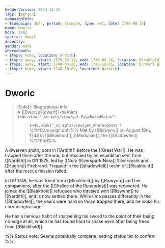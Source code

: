 ```yaml
---
headerVersion: 2023.11.25
tags: [person]
campaignInfo: 
- {campaign: dufr, person: Riswynn, type: met, date: 1748-08-25}
name: Dworic
born: 1502
species: dwarf
ancestry:
gender: male
whereabouts:
- {type: home, location: Ardith}
- {type: away, start: 1575-09-19, end: 1748-08-26, location: Bleakhold}
- {type: away, start: 1748-08-26, end: 1748-10-05, location: Dunmari Basin}
- {type: home, start: 1748-10-05, location: Nardith}
---
```

# Dworic
>[!info]+ Biographical Info  
> A [[Dwarves|dwarf]] (he/him)  
> `$=dv.view("_scripts/view/get_PageDatedValue")`  
>> `$=dv.view("_scripts/view/get_Whereabouts")`  
>> %%^Campaign:dufr%% Met by [[Riswynn]] on August 19th, 1748 in [[Bleakhold]], [[Morkalan]], the [[Shadowfell]] %%^End%%

A dwarven smith, born in [[Ardith]] before the [[Great War]]. He was trapped there after the war, but rescued by an expedition sent from [[Nardith]] in DR 1575, led by [[Nora Silverspark|Nora]] Silverspark and [[Hagrim]] Firebrand. Trapped in the [[shadowfell]] realm of [[Bleakhold]] after the rescue mission failed. 

In DR 1748, he was freed from [[Bleakhold]] by [[Riswynn]] and her companions, after the [[Chalice of the Runepriest]] was recovered. He joined the [[Bleakhold]] refugees who traveled with [[Riswynn]] to [[Nardith]], and is now settled there. While time passes differently in the [[Shadowfell]], the years were hard on those trapped there, and he looks his chronological age. 

He has a nervous habit of sharpening his sword to the point of their being no edge at all, which he has found hard to shake even after being freed from [[Bleakhold]]. 

%% Status note: Seems potentially complete, setting status tim to confirm %%
